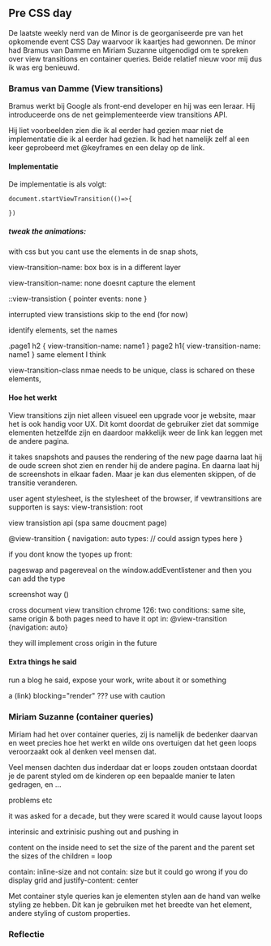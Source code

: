## Pre CSS day

De laatste weekly nerd van de Minor is de georganiseerde pre van het opkomende event CSS Day waarvoor ik kaartjes had gewonnen. De minor had Bramus van Damme en Miriam Suzanne uitgenodigd om te spreken over view transitions en container queries. Beide relatief nieuw voor mij dus ik was erg benieuwd. 

### Bramus van Damme (View transitions)

Bramus werkt bij Google als front-end developer en hij was een leraar. Hij introduceerde ons de net geimplementeerde view transitions API. 

Hij liet voorbeelden zien die ik al eerder had gezien maar niet de implementatie die ik al eerder had gezien. Ik had het namelijk zelf al een keer geprobeerd met @keyframes en een delay op de link. 

#### Implementatie

De implementatie is als volgt:
<!-- TODO add implementatie -->

```
document.startViewTransition(()=>{

})

```

##### tweak the animations:

with css  but you cant use the elements in de snap shots, 

view-transition-name: box
box is in a different layer

view-transition-name: none doesnt capture the element

::view-transistion {
    pointer events: none
}

interrupted view transistions skip to the end (for now)

identify elements, set the names

.page1 h2 {
view-transition-name: name1
}
page2 h1{
view-transition-name: name1
}
same element I think



view-transition-class 
nmae needs to be unique, class is schared on these elements, 


#### Hoe het werkt

View transitions zijn niet alleen visueel een upgrade voor je website, maar het is ook handig voor UX. Dit komt doordat de gebruiker ziet dat sommige elementen hetzelfde zijn en daardoor makkelijk weer de link kan leggen met de andere pagina. 

<!-- view transitions for MPA's are here -->

<!-- fe developer -->
<!-- working at google -->


<!-- helpfull for ux -->



it takes snapshots and pauses the rendering of the new page
daarna laat hij de oude screen shot zien en render hij de andere pagina. 
En daarna laat hij de screenshots in elkaar faden. 
Maar je kan dus elementen skippen, of de transitie veranderen. 

user agent stylesheet, is the stylesheet of the browser, if vewtransitions are supporten is says: view-transistion: root

view transistion api (spa same doucment page)

 @view-transition {
    navigation: auto
    types: // could assign types here
 }

 if you dont know the tyopes up front: 

 pageswap and pagereveal on the window.addEventlistener
 and then you can add the type


screenshot way ()


cross document view transition chrome 126: two conditions: same site, same origin & both pages need to have it opt in: @view-transition {navigation: auto}

they will implement cross origin in the future

#### Extra things he said

run a blog he said, expose your work, write about it or something

 a (link) blocking="render" ??? use with caution








### Miriam Suzanne (container queries)

Miriam had het over container queries, zij is namelijk de bedenker daarvan en weet precies hoe het werkt en wilde ons overtuigen dat het geen loops veroorzaakt ook al denken veel mensen dat.

Veel mensen dachten dus inderdaar dat er loops zouden ontstaan doordat je de parent styled om de kinderen op een bepaalde manier te laten gedragen, en ... 

problems etc

it was asked for a decade, but they were scared it would cause layout loops

interinsic and extrinisic
pushing out and pushing in

content on the inside need to set the size of the parent and the parent set the sizes of the children = loop

contain: inline-size and not contain: size
but it could go wrong if you do display grid and justify-content: center

Met container style queries kan je elementen stylen aan de hand van welke styling ze hebben. Dit kan je gebruiken met het breedte van het element, andere styling of custom properties. 

### Reflectie

<!-- TODO BIJ ELKE EEN KORTE REFLECTIE  -->